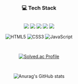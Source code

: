 <div align = "center">

<!-- [![Hits](https://hits.seeyoufarm.com/api/count/incr/badge.svg?url=https%3A%2F%2Fgithub.com%2Fchajuhui123&count_bg=%23FFD5D5&title_bg=%23FF7575&icon=&icon_color=%23E7E7E7&title=VISIT&edge_flat=false)](https://hits.seeyoufarm.com)

[![Gmail Badge](https://img.shields.io/badge/Naver-darkgreen?style=flat-square&logo=Naver&logoColor=white&link=zn9852@naver.com)](mailto:zn9852@naver.com)
[![Blog Badge](https://img.shields.io/badge/-TechBlog-purple?style=flat-square&logo=tistory&logoColor=white&link=https://hyun-jin.tistory.com/)](https://hyun-jin.tistory.com/)
 -->
 
<h3>💻 Tech Stack</h3>

<br>
 
<img src="https://img.shields.io/badge/Python-3776AB?style=flat-square&logo=Python&logoColor=white"/>
<img src="https://img.shields.io/badge/C-A8B9CC?style=flat-square&logo=C&logoColor=white"/>
<img src="https://img.shields.io/badge/Java-007396?style=flat-square&logo=Java&logoColor=white"/>
<img src="https://img.shields.io/badge/flutter-02569B?style=flat-square&logo=flutter&logoColor=white"/>
<img src="https://img.shields.io/badge/-dart-informational?style=flat-square&logo=Dart&logoColor=white"/>

![HTML5](https://img.shields.io/badge/-HTML5-E34F26?style=flat-square&logo=HTML5&logoColor=white)
![CSS3](https://img.shields.io/badge/-CSS3-1572B6?style=flat-square&logo=CSS3&logoColor=white)
![JavaScript](https://img.shields.io/badge/-JavaScript-F7DF1E?style=flat-square&logo=JavaScript&logoColor=white)

<br>

[![Solved.ac Profile](http://mazassumnida.wtf/api/v2/generate_badge?boj=zn9852)](https://solved.ac/zn9852/)

<br>
 
![Anurag's GitHub stats](https://github-readme-stats.vercel.app/api?username=hyunjin-C&show_icons=true)
 
</div>
